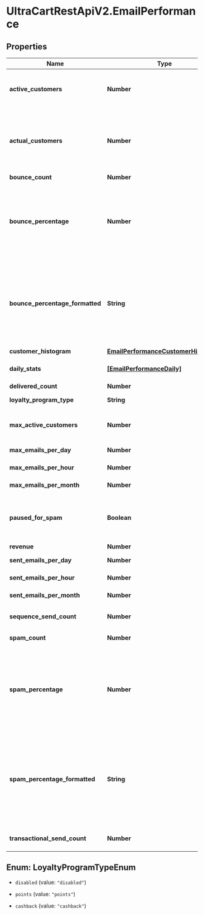 # UltraCartRestApiV2.EmailPerformance

## Properties

Name | Type | Description | Notes
------------ | ------------- | ------------- | -------------
**active_customers** | **Number** | Active customers.  The value will be -1 if calculation is pending. | [optional] 
**actual_customers** | **Number** | Actual customers that they have regardless of active state.  The value will be -1 if calculation is pending. | [optional] 
**bounce_count** | **Number** | Bounce count | [optional] 
**bounce_percentage** | **Number** | bounce percentage rate based upon our look back window.  This should be under five percent or the account will be paused for sending. | [optional] 
**bounce_percentage_formatted** | **String** | bounce percentage rate (formatted) based upon our look back window.  This should be under five percent or the account will be paused for sending. | [optional] 
**customer_histogram** | [**EmailPerformanceCustomerHistogram**](EmailPerformanceCustomerHistogram.md) |  | [optional] 
**daily_stats** | [**[EmailPerformanceDaily]**](EmailPerformanceDaily.md) | Daily statistics used for charting | [optional] 
**delivered_count** | **Number** | Delivered count | [optional] 
**loyalty_program_type** | **String** | Loyalty Program Type | [optional] 
**max_active_customers** | **Number** | Maximum active customers allowed under their billing plan | [optional] 
**max_emails_per_day** | **Number** | Max emails per day | [optional] 
**max_emails_per_hour** | **Number** | Max emails per hour | [optional] 
**max_emails_per_month** | **Number** | Max emails per month | [optional] 
**paused_for_spam** | **Boolean** | True if campaign/flow emails are paused due to spam complaints. | [optional] 
**revenue** | **Number** | Revenue | [optional] 
**sent_emails_per_day** | **Number** | Sent emails last 24 hours | [optional] 
**sent_emails_per_hour** | **Number** | Sent emails last hour | [optional] 
**sent_emails_per_month** | **Number** | Sent emails last 31 days | [optional] 
**sequence_send_count** | **Number** | Total sequence (campaign/flow) emails sent | [optional] 
**spam_count** | **Number** | Spam complaints | [optional] 
**spam_percentage** | **Number** | Spam percentage rate based upon our look back window.  This should be under one half a percent or the account will be paused for sending. | [optional] 
**spam_percentage_formatted** | **String** | Spam percentage rate (formatted) based upon our look back window.  This should be under one half a percent or the account will be paused for sending. | [optional] 
**transactional_send_count** | **Number** | Total transactions emails sent | [optional] 



## Enum: LoyaltyProgramTypeEnum


* `disabled` (value: `"disabled"`)

* `points` (value: `"points"`)

* `cashback` (value: `"cashback"`)




